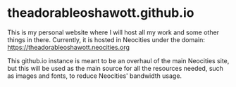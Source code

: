 # theadorableoshawott.github.io
This is my personal website where I will host all my work and some other
things in there. Currently, it is hosted in Neocities under the domain:
https://theadorableoshawott.neocities.org

This github.io instance is meant to be an overhaul of the main Neocities site,
but this will be used as the main source for all the resources needed, such
as images and fonts, to reduce Neocities' bandwidth usage.